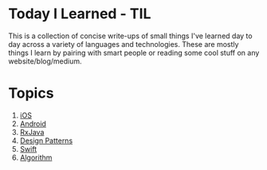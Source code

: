 # Today I Learned - TIL

This is a collection of concise write-ups of small things I've learned day to day across a variety of languages and technologies.
These are mostly things I learn by pairing with smart people or reading some cool stuff on any website/blog/medium.

# Topics

1. [iOS](ios/README.html)
2. [Android](android/README.html)
3. [RxJava](rxjava/README.html)
4. [Design Patterns](design-patterns/README.html)
5. [Swift](swift/README.html)
5. [Algorithm](algorithm/README.html)
